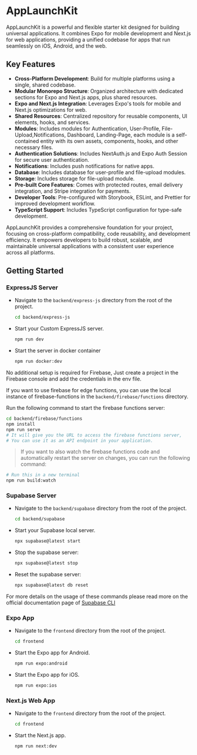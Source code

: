 # AppLaunchKit

AppLaunchKit is a powerful and flexible starter kit designed for building universal applications. It combines Expo for mobile development and Next.js for web applications, providing a unified codebase for apps that run seamlessly on iOS, Android, and the web.

## Key Features

- **Cross-Platform Development**: Build for multiple platforms using a single, shared codebase.
- **Modular Monorepo Structure**: Organized architecture with dedicated sections for Expo and Next.js apps, plus shared resources.
- **Expo and Next.js Integration**: Leverages Expo's tools for mobile and Next.js optimizations for web.
- **Shared Resources**: Centralized repository for reusable components, UI elements, hooks, and services.
- **Modules**: Includes modules for Authentication, User-Profile, File-Upload,Notifications, Dashboard, Landing-Page, each module is a self-contained entity with its own assets, components, hooks, and other necessary files.
- **Authentication Solutions**: Includes NextAuth.js and Expo Auth Session for secure user authentication.
- **Notifications**: Includes push notifications for native apps.
- **Database**: Includes database for user-profile and file-upload modules.
- **Storage**: Includes storage for file-upload module.
- **Pre-built Core Features**: Comes with protected routes, email delivery integration, and Stripe integration for payments.
- **Developer Tools**: Pre-configured with Storybook, ESLint, and Prettier for improved development workflow.
- **TypeScript Support**: Includes TypeScript configuration for type-safe development.

AppLaunchKit provides a comprehensive foundation for your project, focusing on cross-platform compatibility, code reusability, and development efficiency. It empowers developers to build robust, scalable, and maintainable universal applications with a consistent user experience across all platforms.

## Getting Started

### ExpressJS Server

- Navigate to the `backend/express-js` directory from the root of the project.

  ```bash
  cd backend/express-js
  ```

- Start your Custom ExpressJS server.

  ```bash
  npm run dev
  ```

- Start the server in docker container

  ```bash
  npm run docker:dev
  ```

No additional setup is required for Firebase, Just create a project in the Firebase console and add the credentials in the env file.

If you want to use firebase for edge functions, you can use the local instance of firebase-functions in the `backend/firebase/functions` directory.

Run the following command to start the firebase functions server:

```bash
cd backend/firebase/functions
npm install
npm run serve
# It will give you the URL to access the firebase functions server,
# You can use it as an API endpoint in your application.
```

> If you want to also watch the firebase functions code and automatically restart the server on changes, you can run the following command:

```bash
# Run this in a new terminal
npm run build:watch
```

### Supabase Server

- Navigate to the `backend/supabase` directory from the root of the project.

  ```bash
  cd backend/supabase
  ```

- Start your Supabase local server.

  ```bash
  npx supabase@latest start
  ```

- Stop the supabase server:

  ```bash
  npx supabase@latest stop
  ```

- Reset the supabase server:

  ```bash
  npx supabase@latest db reset
  ```

For more details on the usage of these commands please read more on the official documentation page of [Supabase CLI](https://supabase.com/docs/guides/cli)

### Expo App

- Navigate to the `frontend` directory from the root of the project.

  ```bash
  cd frontend
  ```

- Start the Expo app for Android.

  ```bash
  npm run expo:android
  ```

- Start the Expo app for iOS.

  ```bash
  npm run expo:ios
  ```

### Next.js Web App

- Navigate to the `frontend` directory from the root of the project.

  ```bash
  cd frontend
  ```

- Start the Next.js app.

  ```bash
  npm run next:dev
  ```
